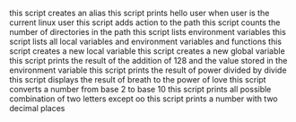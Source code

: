 this script creates an alias
this script prints hello user when user is the current linux user
this script adds action to the path
this script counts the number of directories in the path
this script lists environment variables
this script lists all local variables and environment variables and functions
this script creates a new local variable
this script creates a new global variable
this script prints the result of the addition of 128 and the value stored in the environment variable
this script prints the result of power divided by divide
this script displays the result of breath to the power of love
this script converts a number from base 2 to base 10
this script prints all possible combination of two letters except oo
this script prints a number with two decimal places
